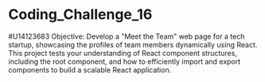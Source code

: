 # Coding_Challenge_16
#U14123683
Objective: Develop a "Meet the Team" web page for a tech startup, showcasing the profiles of team members dynamically using React. This project tests your understanding of React component structures, including the root component, and how to efficiently import and export components to build a scalable React application.

